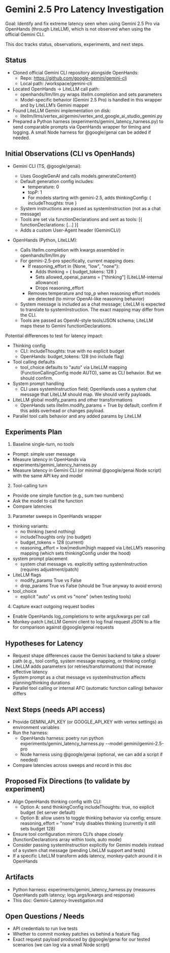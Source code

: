 # Gemini 2.5 Pro Latency Investigation

Goal: Identify and fix extreme latency seen when using Gemini 2.5 Pro via OpenHands (through LiteLLM), which is not observed when using the official Gemini CLI.

This doc tracks status, observations, experiments, and next steps.

## Status
- Cloned official Gemini CLI repository alongside OpenHands:
  - Repo: https://github.com/google-gemini/gemini-cli
  - Local path: /workspace/gemini-cli
- Located OpenHands -> LiteLLM call path:
  - openhands/llm/llm.py wraps litellm.completion and sets parameters
  - Model-specific behavior (Gemini 2.5 Pro) is handled in this wrapper and by LiteLLM’s Gemini mapper
- Found LiteLLM Gemini implementation on disk:
  - litellm/llms/vertex_ai/gemini/vertex_and_google_ai_studio_gemini.py
- Prepared a Python harness (experiments/gemini_latency_harness.py) to send comparable prompts via OpenHands wrapper for timing and logging. A small Node harness for @google/genai can be added if needed.

## Initial Observations (CLI vs OpenHands)
- Gemini CLI (TS, @google/genai):
  - Uses GoogleGenAI and calls models.generateContent()
  - Default generation config includes:
    - temperature: 0
    - topP: 1
    - For models starting with gemini-2.5, adds thinkingConfig: { includeThoughts: true }
  - System instructions are passed as systemInstruction (not as a chat message)
  - Tools are set via functionDeclarations and sent as tools: [{ functionDeclarations: [...] }]
  - Adds a custom User-Agent header (GeminiCLI/<version>)

- OpenHands (Python, LiteLLM):
  - Calls litellm.completion with kwargs assembled in openhands/llm/llm.py
  - For gemini-2.5-pro specifically, current mapping does:
    - If reasoning_effort in {None, "low", "none"}:
      - Adds thinking = { budget_tokens: 128 }
      - Sets allowed_openai_params = ["thinking"] (LiteLLM-internal allowance)
      - Drops reasoning_effort
    - Removes temperature and top_p when reasoning effort models are detected (to mirror OpenAI-like reasoning behavior)
  - System message is included as a chat message; LiteLLM is expected to translate to systemInstruction. The exact mapping may differ from the CLI.
  - Tools are passed as OpenAI-style tools/JSON schema; LiteLLM maps these to Gemini functionDeclarations.

Potential differences to test for latency impact:
- Thinking config
  - CLI: includeThoughts: true with no explicit budget
  - OpenHands: budget_tokens: 128 (no include flag)
- Tool calling defaults
  - tool_choice defaults to "auto" via LiteLLM mapping (FunctionCallingConfig mode AUTO), same as CLI behavior. But we should confirm.
- System prompt handling
  - CLI uses systemInstruction field; OpenHands uses a system chat message that LiteLLM should map. We should verify payloads.
- LiteLLM global modify_params and other transformations
  - OpenHands sets litellm.modify_params = True by default; confirm if this adds overhead or changes payload.
- Parallel tool calls behavior and any added params by LiteLLM

## Experiments Plan
1) Baseline single-turn, no tools
- Prompt: simple user message
- Measure latency in OpenHands via experiments/gemini_latency_harness.py
- Measure latency in Gemini CLI (or minimal @google/genai Node script) with the same API key and model

2) Tool-calling turn
- Provide one simple function (e.g., sum two numbers)
- Ask the model to call the function
- Compare latencies

3) Parameter sweeps in OpenHands wrapper
- thinking variants:
  - no thinking (send nothing)
  - includeThoughts only (no budget)
  - budget_tokens = 128 (current)
  - reasoning_effort = low|medium|high mapped via LiteLLM’s reasoning mapping (which sets thinkingConfig under the hood)
- system prompt placement
  - system chat message vs. explicitly setting systemInstruction (requires adjustment/patch)
- LiteLLM flags
  - modify_params True vs False
  - drop_params True vs False (should be True anyway to avoid errors)
- tool_choice
  - explicit "auto" vs omit vs "none" (when testing tools)

4) Capture exact outgoing request bodies
- Enable OpenHands log_completions to write args/kwargs per call
- Monkey-patch LiteLLM Gemini client to log final request JSON to a file for comparison against @google/genai requests

## Hypotheses for Latency
- Request shape differences cause the Gemini backend to take a slower path (e.g., tool config, system message mapping, or thinking config)
- LiteLLM adds parameters (or retries/transformations) that increase effective latency
- System prompt as a chat message vs systemInstruction affects planning/thinking durations
- Parallel tool calling or internal AFC (automatic function calling) behavior differs

## Next Steps (needs API access)
- Provide GEMINI_API_KEY (or GOOGLE_API_KEY with vertex settings) as environment variables
- Run the harness:
  - OpenHands harness: poetry run python experiments/gemini_latency_harness.py --model gemini/gemini-2.5-pro
  - Node harness using @google/genai (optional, we can add a script if needed)
- Compare latencies across sweeps and record in this doc

## Proposed Fix Directions (to validate by experiment)
- Align OpenHands thinking config with CLI:
  - Option A: send thinkingConfig includeThoughts: true, no explicit budget (let server default)
  - Option B: allow users to toggle thinking behavior via config; ensure reasoning_effort = "none" truly disables thinking (currently it still sets budget 128)
- Ensure tool configuration mirrors CLI’s shape closely (functionDeclarations array within tools, auto mode)
- Consider passing systemInstruction explicitly for Gemini models instead of a system chat message (pending LiteLLM support and tests)
- If a specific LiteLLM transform adds latency, monkey-patch around it in OpenHands

## Artifacts
- Python harness: experiments/gemini_latency_harness.py (measures OpenHands path latency; logs args/kwargs and response)
- This doc: Gemini-Latency-Investigation.md

## Open Questions / Needs
- API credentials to run live tests
- Whether to commit monkey patches vs behind a feature flag
- Exact request payload produced by @google/genai for our tested scenarios (we can log via a small Node script)

